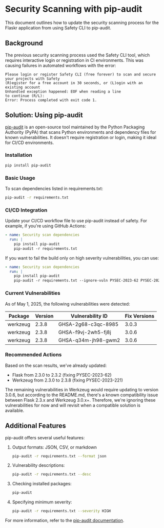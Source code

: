 # Security Scanning with pip-audit

This document outlines how to update the security scanning process for the Flaskr application from using Safety CLI to pip-audit.

## Background

The previous security scanning process used the Safety CLI tool, which requires interactive login or registration in CI environments. This was causing failures in automated workflows with the error:

```
Please login or register Safety CLI (free forever) to scan and secure your projects with Safety
(R)egister for a free account in 30 seconds, or (L)ogin with an existing account
Unhandled exception happened: EOF when reading a line
to continue (R/L): 
Error: Process completed with exit code 1.
```

## Solution: Using pip-audit

[pip-audit](https://github.com/pypa/pip-audit) is an open-source tool maintained by the Python Packaging Authority (PyPA) that scans Python environments and dependency files for known vulnerabilities. It doesn't require registration or login, making it ideal for CI/CD environments.

### Installation

```bash
pip install pip-audit
```

### Basic Usage

To scan dependencies listed in requirements.txt:

```bash
pip-audit -r requirements.txt
```

### CI/CD Integration

Update your CI/CD workflow file to use pip-audit instead of safety. For example, if you're using GitHub Actions:

```yaml
- name: Security scan dependencies
  run: |
    pip install pip-audit
    pip-audit -r requirements.txt
```

If you want to fail the build only on high severity vulnerabilities, you can use:

```yaml
- name: Security scan dependencies
  run: |
    pip install pip-audit
    pip-audit -r requirements.txt --ignore-vuln PYSEC-2023-62 PYSEC-2023-221
```

### Current Vulnerabilities

As of May 1, 2025, the following vulnerabilities were detected:

| Package  | Version | Vulnerability ID     | Fix Versions   |
|----------|---------|----------------------|----------------|
| werkzeug | 2.3.8   | GHSA-2g68-c3qc-8985  | 3.0.3          |
| werkzeug | 2.3.8   | GHSA-f9vj-2wh5-fj8j  | 3.0.6          |
| werkzeug | 2.3.8   | GHSA-q34m-jh98-gwm2  | 3.0.6          |

### Recommended Actions

Based on the scan results, we've already updated:
- Flask from 2.3.0 to 2.3.2 (fixing PYSEC-2023-62)
- Werkzeug from 2.3.0 to 2.3.8 (fixing PYSEC-2023-221)

The remaining vulnerabilities in Werkzeug would require updating to version 3.0.6, but according to the README.md, there's a known compatibility issue between Flask 2.3.x and Werkzeug 3.0.x+. Therefore, we're ignoring these vulnerabilities for now and will revisit when a compatible solution is available.

## Additional Features

pip-audit offers several useful features:

1. Output formats: JSON, CSV, or markdown
   ```bash
   pip-audit -r requirements.txt --format json
   ```

2. Vulnerability descriptions:
   ```bash
   pip-audit -r requirements.txt --desc
   ```

3. Checking installed packages:
   ```bash
   pip-audit
   ```

4. Specifying minimum severity:
   ```bash
   pip-audit -r requirements.txt --severity HIGH
   ```

For more information, refer to the [pip-audit documentation](https://github.com/pypa/pip-audit).
